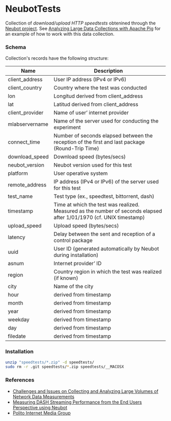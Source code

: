 # NeubotTests

Collection of *download/upload HTTP speedtests* obtenined through the [Neubot project](http://www.neubot.org). See [Analyzing Large Data Collections with Apache Pig](http://espinosa-oviedo.com/big-data-visualization/hands-on/analyzing-large-data-collections-with-apache-pig/) for an example of how to work with this data collection. 

### Schema

Collection's records have the following structure:

Name | Description
---- | ------------
client_address |	User IP address (IPv4 or IPv6)
client_country |	Country where the test was conducted
lon | Longitud derived from client_address
lat | Latitud derived from client_address
client_provider |	Name of user’ internet provider
mlabservername  | Name of the server used for conducting the experiment
connect_time |	Number of seconds elapsed between the reception of the first and last package (Round-Trip Time)
download_speed |	Download speed (bytes/secs)
neubot_version |	Neubot version used for this test
platform |	User operative system
remote_address |	IP address (IPv4 or IPv6) of the server used for this test
test_name	| Test type (ex., speedtest, bittorrent, dash)
timestamp	| Time at which the test was realized. Measured as the number of seconds elapsed after 1/01/1970 (cf. UNIX timestamp)
upload_speed	| Upload speed (bytes/secs)
latency	| Delay between the sent and reception of a control package
uuid	| User ID (generated automatically by Neubot during installation)
asnum	| Internet provider’ ID
region	| Country region in which the test was realized (if known)
city	| Name of the city
hour	| derived from timestamp
month | derived from timestamp
year | derived from timestamp
weekday | derived from timestamp
day | derived from timestamp
filedate | derived from timestamp


### Installation 

```sh     
unzip "speedtests/*.zip" -d speedtests/
sudo rm -r .git speedtests/*.zip speedtests/__MACOSX  
```

### References 

- [Challenges and Issues on Collecting and Analyzing Large Volumes of Network Data Measurements](https://www.measurementlab.net/publications/analyzing-network-data-measurements.pdf)
- [Measuring DASH Streaming Performance from the End Users Perspective using Neubot](https://nexa.polito.it/nexacenterfiles/basso2014measuring.pdf)
- [Polito Internet Media Group](http://media.polito.it/wordpress/measuring-dash-streaming-performance-from-the-end-users-perspective-using-neubot/)
